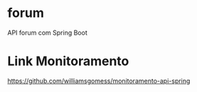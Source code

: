 # forum
API forum com Spring Boot

# Link Monitoramento
https://github.com/williamsgomess/monitoramento-api-spring
